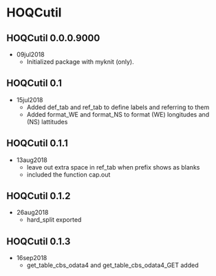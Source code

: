 # HOQCutil

## HOQCutil 0.0.0.9000

* 09jul2018 
   + Initialized package with myknit (only).

## HOQCutil 0.1

* 15jul2018 
   + Added def_tab and ref_tab to define labels and referring to them
   + Added format_WE and format_NS to format (WE) longitudes and (NS) lattitudes

## HOQCutil 0.1.1

* 13aug2018
   + leave out extra space in ref_tab when prefix shows as blanks
   + included the function cap.out
   
## HOQCutil 0.1.2

* 26aug2018
   + hard_split exported

## HOQCutil 0.1.3

* 16sep2018
   + get_table_cbs_odata4 and get_table_cbs_odata4_GET added
